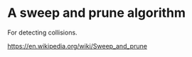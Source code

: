 # A sweep and prune algorithm

For detecting collisions.

https://en.wikipedia.org/wiki/Sweep_and_prune